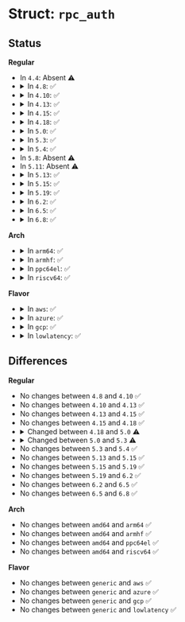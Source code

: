 # Struct: <code>rpc_auth</code>

## Status
<b>Regular</b>
<ul>
<li>
In <code>4.4</code>: Absent ⚠️
</li>
<li>
<details>
<summary>In <code>4.8</code>: ✅</summary>

```c
struct rpc_auth {
    unsigned int au_cslack;
    unsigned int au_rslack;
    unsigned int au_verfsize;
    unsigned int au_flags;
    const struct rpc_authops *au_ops;
    rpc_authflavor_t au_flavor;
    atomic_t au_count;
    struct rpc_cred_cache *au_credcache;
};
```
</details>
</li>
<li>
<details>
<summary>In <code>4.10</code>: ✅</summary>

```c
struct rpc_auth {
    unsigned int au_cslack;
    unsigned int au_rslack;
    unsigned int au_verfsize;
    unsigned int au_flags;
    const struct rpc_authops *au_ops;
    rpc_authflavor_t au_flavor;
    atomic_t au_count;
    struct rpc_cred_cache *au_credcache;
};
```
</details>
</li>
<li>
<details>
<summary>In <code>4.13</code>: ✅</summary>

```c
struct rpc_auth {
    unsigned int au_cslack;
    unsigned int au_rslack;
    unsigned int au_verfsize;
    unsigned int au_flags;
    const struct rpc_authops *au_ops;
    rpc_authflavor_t au_flavor;
    atomic_t au_count;
    struct rpc_cred_cache *au_credcache;
};
```
</details>
</li>
<li>
<details>
<summary>In <code>4.15</code>: ✅</summary>

```c
struct rpc_auth {
    unsigned int au_cslack;
    unsigned int au_rslack;
    unsigned int au_verfsize;
    unsigned int au_flags;
    const struct rpc_authops *au_ops;
    rpc_authflavor_t au_flavor;
    atomic_t au_count;
    struct rpc_cred_cache *au_credcache;
};
```
</details>
</li>
<li>
<details>
<summary>In <code>4.18</code>: ✅</summary>

```c
struct rpc_auth {
    unsigned int au_cslack;
    unsigned int au_rslack;
    unsigned int au_verfsize;
    unsigned int au_flags;
    const struct rpc_authops *au_ops;
    rpc_authflavor_t au_flavor;
    atomic_t au_count;
    struct rpc_cred_cache *au_credcache;
};
```
</details>
</li>
<li>
<details>
<summary>In <code>5.0</code>: ✅</summary>

```c
struct rpc_auth {
    unsigned int au_cslack;
    unsigned int au_rslack;
    unsigned int au_verfsize;
    unsigned int au_flags;
    const struct rpc_authops *au_ops;
    rpc_authflavor_t au_flavor;
    refcount_t au_count;
    struct rpc_cred_cache *au_credcache;
};
```
</details>
</li>
<li>
<details>
<summary>In <code>5.3</code>: ✅</summary>

```c
struct rpc_auth {
    unsigned int au_cslack;
    unsigned int au_rslack;
    unsigned int au_verfsize;
    unsigned int au_ralign;
    unsigned int au_flags;
    const struct rpc_authops *au_ops;
    rpc_authflavor_t au_flavor;
    refcount_t au_count;
    struct rpc_cred_cache *au_credcache;
};
```
</details>
</li>
<li>
<details>
<summary>In <code>5.4</code>: ✅</summary>

```c
struct rpc_auth {
    unsigned int au_cslack;
    unsigned int au_rslack;
    unsigned int au_verfsize;
    unsigned int au_ralign;
    unsigned int au_flags;
    const struct rpc_authops *au_ops;
    rpc_authflavor_t au_flavor;
    refcount_t au_count;
    struct rpc_cred_cache *au_credcache;
};
```
</details>
</li>
<li>
In <code>5.8</code>: Absent ⚠️
</li>
<li>
In <code>5.11</code>: Absent ⚠️
</li>
<li>
<details>
<summary>In <code>5.13</code>: ✅</summary>

```c
struct rpc_auth {
    unsigned int au_cslack;
    unsigned int au_rslack;
    unsigned int au_verfsize;
    unsigned int au_ralign;
    long unsigned int au_flags;
    const struct rpc_authops *au_ops;
    rpc_authflavor_t au_flavor;
    refcount_t au_count;
    struct rpc_cred_cache *au_credcache;
};
```
</details>
</li>
<li>
<details>
<summary>In <code>5.15</code>: ✅</summary>

```c
struct rpc_auth {
    unsigned int au_cslack;
    unsigned int au_rslack;
    unsigned int au_verfsize;
    unsigned int au_ralign;
    long unsigned int au_flags;
    const struct rpc_authops *au_ops;
    rpc_authflavor_t au_flavor;
    refcount_t au_count;
    struct rpc_cred_cache *au_credcache;
};
```
</details>
</li>
<li>
<details>
<summary>In <code>5.19</code>: ✅</summary>

```c
struct rpc_auth {
    unsigned int au_cslack;
    unsigned int au_rslack;
    unsigned int au_verfsize;
    unsigned int au_ralign;
    long unsigned int au_flags;
    const struct rpc_authops *au_ops;
    rpc_authflavor_t au_flavor;
    refcount_t au_count;
    struct rpc_cred_cache *au_credcache;
};
```
</details>
</li>
<li>
<details>
<summary>In <code>6.2</code>: ✅</summary>

```c
struct rpc_auth {
    unsigned int au_cslack;
    unsigned int au_rslack;
    unsigned int au_verfsize;
    unsigned int au_ralign;
    long unsigned int au_flags;
    const struct rpc_authops *au_ops;
    rpc_authflavor_t au_flavor;
    refcount_t au_count;
    struct rpc_cred_cache *au_credcache;
};
```
</details>
</li>
<li>
<details>
<summary>In <code>6.5</code>: ✅</summary>

```c
struct rpc_auth {
    unsigned int au_cslack;
    unsigned int au_rslack;
    unsigned int au_verfsize;
    unsigned int au_ralign;
    long unsigned int au_flags;
    const struct rpc_authops *au_ops;
    rpc_authflavor_t au_flavor;
    refcount_t au_count;
    struct rpc_cred_cache *au_credcache;
};
```
</details>
</li>
<li>
<details>
<summary>In <code>6.8</code>: ✅</summary>

```c
struct rpc_auth {
    unsigned int au_cslack;
    unsigned int au_rslack;
    unsigned int au_verfsize;
    unsigned int au_ralign;
    long unsigned int au_flags;
    const struct rpc_authops *au_ops;
    rpc_authflavor_t au_flavor;
    refcount_t au_count;
    struct rpc_cred_cache *au_credcache;
};
```
</details>
</li>
</ul>
<b>Arch</b>
<ul>
<li>
<details>
<summary>In <code>arm64</code>: ✅</summary>

```c
struct rpc_auth {
    unsigned int au_cslack;
    unsigned int au_rslack;
    unsigned int au_verfsize;
    unsigned int au_ralign;
    unsigned int au_flags;
    const struct rpc_authops *au_ops;
    rpc_authflavor_t au_flavor;
    refcount_t au_count;
    struct rpc_cred_cache *au_credcache;
};
```
</details>
</li>
<li>
<details>
<summary>In <code>armhf</code>: ✅</summary>

```c
struct rpc_auth {
    unsigned int au_cslack;
    unsigned int au_rslack;
    unsigned int au_verfsize;
    unsigned int au_ralign;
    unsigned int au_flags;
    const struct rpc_authops *au_ops;
    rpc_authflavor_t au_flavor;
    refcount_t au_count;
    struct rpc_cred_cache *au_credcache;
};
```
</details>
</li>
<li>
<details>
<summary>In <code>ppc64el</code>: ✅</summary>

```c
struct rpc_auth {
    unsigned int au_cslack;
    unsigned int au_rslack;
    unsigned int au_verfsize;
    unsigned int au_ralign;
    unsigned int au_flags;
    const struct rpc_authops *au_ops;
    rpc_authflavor_t au_flavor;
    refcount_t au_count;
    struct rpc_cred_cache *au_credcache;
};
```
</details>
</li>
<li>
<details>
<summary>In <code>riscv64</code>: ✅</summary>

```c
struct rpc_auth {
    unsigned int au_cslack;
    unsigned int au_rslack;
    unsigned int au_verfsize;
    unsigned int au_ralign;
    unsigned int au_flags;
    const struct rpc_authops *au_ops;
    rpc_authflavor_t au_flavor;
    refcount_t au_count;
    struct rpc_cred_cache *au_credcache;
};
```
</details>
</li>
</ul>
<b>Flavor</b>
<ul>
<li>
<details>
<summary>In <code>aws</code>: ✅</summary>

```c
struct rpc_auth {
    unsigned int au_cslack;
    unsigned int au_rslack;
    unsigned int au_verfsize;
    unsigned int au_ralign;
    unsigned int au_flags;
    const struct rpc_authops *au_ops;
    rpc_authflavor_t au_flavor;
    refcount_t au_count;
    struct rpc_cred_cache *au_credcache;
};
```
</details>
</li>
<li>
<details>
<summary>In <code>azure</code>: ✅</summary>

```c
struct rpc_auth {
    unsigned int au_cslack;
    unsigned int au_rslack;
    unsigned int au_verfsize;
    unsigned int au_ralign;
    unsigned int au_flags;
    const struct rpc_authops *au_ops;
    rpc_authflavor_t au_flavor;
    refcount_t au_count;
    struct rpc_cred_cache *au_credcache;
};
```
</details>
</li>
<li>
<details>
<summary>In <code>gcp</code>: ✅</summary>

```c
struct rpc_auth {
    unsigned int au_cslack;
    unsigned int au_rslack;
    unsigned int au_verfsize;
    unsigned int au_ralign;
    unsigned int au_flags;
    const struct rpc_authops *au_ops;
    rpc_authflavor_t au_flavor;
    refcount_t au_count;
    struct rpc_cred_cache *au_credcache;
};
```
</details>
</li>
<li>
<details>
<summary>In <code>lowlatency</code>: ✅</summary>

```c
struct rpc_auth {
    unsigned int au_cslack;
    unsigned int au_rslack;
    unsigned int au_verfsize;
    unsigned int au_ralign;
    unsigned int au_flags;
    const struct rpc_authops *au_ops;
    rpc_authflavor_t au_flavor;
    refcount_t au_count;
    struct rpc_cred_cache *au_credcache;
};
```
</details>
</li>
</ul>

## Differences
<b>Regular</b>
<ul>
<li>
No changes between <code>4.8</code> and <code>4.10</code> ✅
</li>
<li>
No changes between <code>4.10</code> and <code>4.13</code> ✅
</li>
<li>
No changes between <code>4.13</code> and <code>4.15</code> ✅
</li>
<li>
No changes between <code>4.15</code> and <code>4.18</code> ✅
</li>
<li>
<details>
<summary>Changed between <code>4.18</code> and <code>5.0</code> ⚠️</summary>
<ul>
<li>
<b>Field type changed. </b>
<code>atomic_t au_count</code> ➡️ <code>refcount_t au_count</code>
</li>
</ul>
</details>
</li>
<li>
<details>
<summary>Changed between <code>5.0</code> and <code>5.3</code> ⚠️</summary>
<ul>
<li>
<b>Field added. </b>
<code>unsigned int au_ralign</code>
</li>
</ul>
</details>
</li>
<li>
No changes between <code>5.3</code> and <code>5.4</code> ✅
</li>
<li>
No changes between <code>5.13</code> and <code>5.15</code> ✅
</li>
<li>
No changes between <code>5.15</code> and <code>5.19</code> ✅
</li>
<li>
No changes between <code>5.19</code> and <code>6.2</code> ✅
</li>
<li>
No changes between <code>6.2</code> and <code>6.5</code> ✅
</li>
<li>
No changes between <code>6.5</code> and <code>6.8</code> ✅
</li>
</ul>
<b>Arch</b>
<ul>
<li>
No changes between <code>amd64</code> and <code>arm64</code> ✅
</li>
<li>
No changes between <code>amd64</code> and <code>armhf</code> ✅
</li>
<li>
No changes between <code>amd64</code> and <code>ppc64el</code> ✅
</li>
<li>
No changes between <code>amd64</code> and <code>riscv64</code> ✅
</li>
</ul>
<b>Flavor</b>
<ul>
<li>
No changes between <code>generic</code> and <code>aws</code> ✅
</li>
<li>
No changes between <code>generic</code> and <code>azure</code> ✅
</li>
<li>
No changes between <code>generic</code> and <code>gcp</code> ✅
</li>
<li>
No changes between <code>generic</code> and <code>lowlatency</code> ✅
</li>
</ul>
